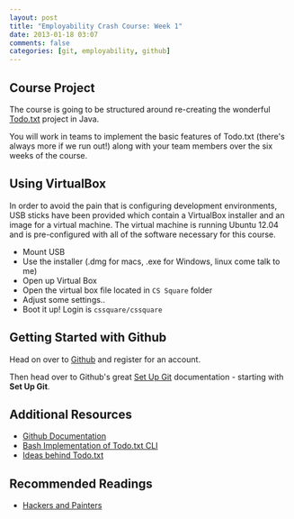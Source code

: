 ```yaml
---
layout: post
title: "Employability Crash Course: Week 1"
date: 2013-01-18 03:07
comments: false
categories: [git, employability, github]
---
```


## Course Project

The course is going to be structured around re-creating the wonderful [Todo.txt](http://todotxt.com/) project in Java.

You will work in teams to implement the basic features of Todo.txt (there's always more if we run out!) along with your team members over the six weeks of the course.

## Using VirtualBox

In order to avoid the pain that is configuring development environments, USB sticks have been provided which contain a VirtualBox installer and an image for a virtual machine. The virtual machine is running Ubuntu 12.04 and is pre-configured with all of the software necessary for this course.

* Mount USB
* Use the installer (.dmg for macs, .exe for Windows, linux come talk to me)
* Open up Virtual Box
* Open the virtual box file located in `CS Square` folder
* Adjust some settings..
* Boot it up! Login is `cssquare/cssquare`

## Getting Started with Github

Head on over to [Github](https://github.com) and register for an account.

Then head over to Github's great [Set Up Git](https://help.github.com/articles/set-up-git) documentation - starting with **Set Up Git**.

## Additional Resources

* [Github Documentation](https://help.github.com/)
* [Bash Implementation of Todo.txt CLI](https://github.com/ginatrapani/todo.txt-cli)
* [Ideas behind Todo.txt](https://github.com/ginatrapani/todo.txt-cli/wiki/The-Todo.txt-Format)

## Recommended Readings

* [Hackers and Painters](http://www.paulgraham.com/hp.html)
